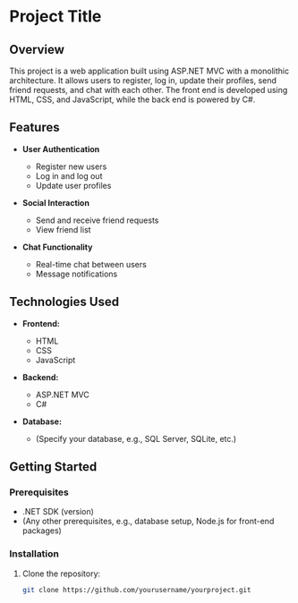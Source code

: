 # Project Title

## Overview

This project is a web application built using ASP.NET MVC with a monolithic architecture. It allows users to register, log in, update their profiles, send friend requests, and chat with each other. The front end is developed using HTML, CSS, and JavaScript, while the back end is powered by C#.

## Features

- **User Authentication**
  - Register new users
  - Log in and log out
  - Update user profiles

- **Social Interaction**
  - Send and receive friend requests
  - View friend list

- **Chat Functionality**
  - Real-time chat between users
  - Message notifications

## Technologies Used

- **Frontend:**
  - HTML
  - CSS
  - JavaScript

- **Backend:**
  - ASP.NET MVC
  - C#

- **Database:**
  - (Specify your database, e.g., SQL Server, SQLite, etc.)

## Getting Started

### Prerequisites

- .NET SDK (version)
- (Any other prerequisites, e.g., database setup, Node.js for front-end packages)

### Installation

1. Clone the repository:
   ```bash
   git clone https://github.com/yourusername/yourproject.git
